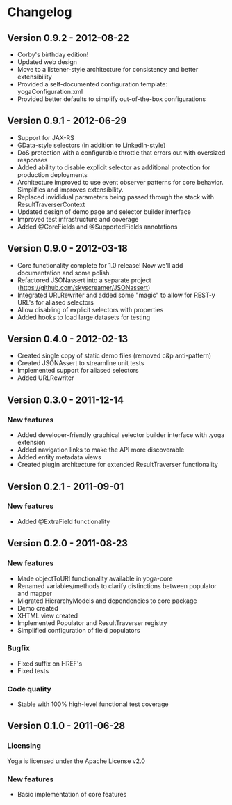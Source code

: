 Changelog
=========

Version 0.9.2 - 2012-08-22
--------------------------
 - Corby's birthday edition!
 - Updated web design
 - Move to a listener-style architecture for consistency and better extensibility
 - Provided a self-documented configuration template: yogaConfiguration.xml
 - Provided better defaults to simplify out-of-the-box configurations

Version 0.9.1 - 2012-06-29
--------------------------
 - Support for JAX-RS
 - GData-style selectors (in addition to LinkedIn-style)
 - DoS protection with a configurable throttle that errors out with oversized responses
 - Added ability to disable explicit selector as additional protection for production deployments
 - Architecture improved to use event observer patterns for core behavior.  Simplifies and improves extensibility.
 - Replaced invididual parameters being passed through the stack with ResultTraverserContext
 - Updated design of demo page and selector builder interface
 - Improved test infrastructure and coverage
 - Added @CoreFields and @SupportedFields annotations

Version 0.9.0 - 2012-03-18
--------------------------
 - Core functionality complete for 1.0 release!  Now we'll add documentation and some polish.
 - Refactored JSONassert into a separate project (https://github.com/skyscreamer/JSONassert)
 - Integrated URLRewriter and added some "magic" to allow for REST-y URL's for aliased selectors
 - Allow disabling of explicit selectors with properties
 - Added hooks to load large datasets for testing

Version 0.4.0 - 2012-02-13
--------------------------

 - Created single copy of static demo files (removed c&p anti-pattern)
 - Created JSONAssert to streamline unit tests
 - Implemented support for aliased selectors
 - Added URLRewriter

Version 0.3.0 - 2011-12-14
--------------------------

### New features

  - Added developer-friendly graphical selector builder interface with .yoga extension
  - Added navigation links to make the API more discoverable
  - Added entity metadata views
  - Created plugin architecture for extended ResultTraverser functionality

Version 0.2.1 - 2011-09-01
--------------------------

### New features

  - Added @ExtraField functionality

Version 0.2.0 - 2011-08-23
--------------------------

### New features

  - Made objectToURI functionality available in yoga-core
  - Renamed variables/methods to clarify distinctions between populator and mapper
  - Migrated HierarchyModels and dependencies to core package
  - Demo created
  - XHTML view created
  - Implemented Populator and ResultTraverser registry
  - Simplified configuration of field populators

### Bugfix

  - Fixed suffix on HREF's
  - Fixed tests

### Code quality

  - Stable with 100% high-level functional test coverage

Version 0.1.0 - 2011-06-28
--------------------------

### Licensing

  Yoga is licensed under the Apache License v2.0

### New features

 - Basic implementation of core features
